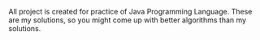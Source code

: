 All project is created for practice of Java Programming Language. These are my solutions, so you might come up with better algorithms than my solutions.
